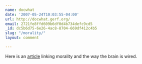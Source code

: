 ```yaml
---
name: docwhat
date: '2007-05-24T10:03:55-04:00'
url: http://docwhat.gerf.org/
email: 2721fe8ffd609b6df0d4b734defc9cd5
_id: dc5b6d75-6e26-4ac8-8704-669df412c4b5
slug: "/morality/"
layout: comment

---
```


<!-- ckey="0E5C7F13" -->Here is an <a href="http://richarddawkins.net/article,1136,Scientists-Draw-Link-Between-Morality-And-Brains-Wiring,Robert-Lee-Hotz-WSJcom" rel="nofollow">article</a> linking morality and the way the brain is wired.
